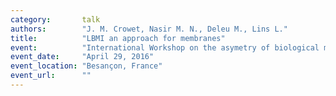 ```yaml
---
category:       talk
authors:        "J. M. Crowet, Nasir M. N., Deleu M., Lins L."
title:          "LBMI an approach for membranes"
event:          "International Workshop on the asymetry of biological membranes"
event_date:     "April 29, 2016"
event_location: "Besançon, France"
event_url:      ""
---
```

